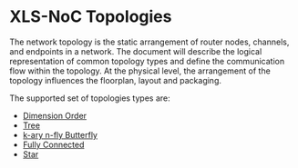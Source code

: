 # XLS-NoC Topologies

The network topology is the static arrangement of router nodes, channels, and
endpoints in a network. The document will describe the logical representation of
common topology types and define the communication flow within the topology. At
the physical level, the arrangement of the topology influences the floorplan,
layout and packaging.

The supported set of topologies types are:

*   [Dimension Order](xls_noc_dimension_order_topology.md)
*   [Tree](xls_noc_tree_topology.md)
*   [k-ary n-fly Butterfly](xls_noc_butterfly_topology.md)
*   [Fully Connected](xls_noc_fully_connected_topology.md)
*   [Star](xls_noc_star_topology.md)
